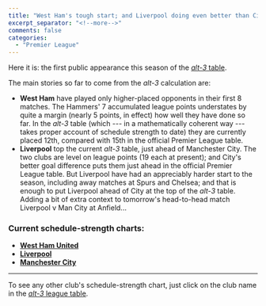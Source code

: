 ```yaml
---
title: "West Ham's tough start; and Liverpool doing even better than City?"
excerpt_separator: "<!--more-->"
comments: false
categories: 
  - "Premier League"
---
```


Here it is: the first public appearance this season of the
     [*alt-3* table](/leagues/england-premier-league).

The main stories so far to come from the *alt-3* calculation are:
- **West Ham** have played only higher-placed opponents
  in their first 8 matches.  The Hammers' 7 accumulated league points
  understates by quite a margin (nearly 5 points, in effect)
  how well they have done so far.  In
  the *alt-3* table (which --- in a
  mathematically coherent way --- takes proper account
  of schedule strength to date) they are currently
  placed 12th, compared with 15th in the official
  Premier League table. 
- **Liverpool** top the current *alt-3* table, just ahead of Manchester City.
  The two clubs are level on league points (19 each at present); and City's
  better goal difference puts them just ahead in the official Premier League
  table.  But Liverpool have had an appreciably harder start to the season,
  including away matches at Spurs and Chelsea; and that is enough to put
  Liverpool ahead of City at the top of the *alt-3* table.
  Adding a bit of extra context to tomorrow's
  head-to-head match Liverpool v Man City at Anfield...
  	
### Current schedule-strength charts:
- [**West Ham United**](/leagues/england-premier-league/schedule-strength-WHU)
- [**Liverpool**](/leagues/england-premier-league/schedule-strength-Liv)
- [**Manchester City**](/leagues/england-premier-league/schedule-strength-MnC)

<hr>

To see any other club's 
schedule-strength chart, just click on the club name in
the [*alt-3* league table](/leagues/england-premier-league).
    
  

    
















